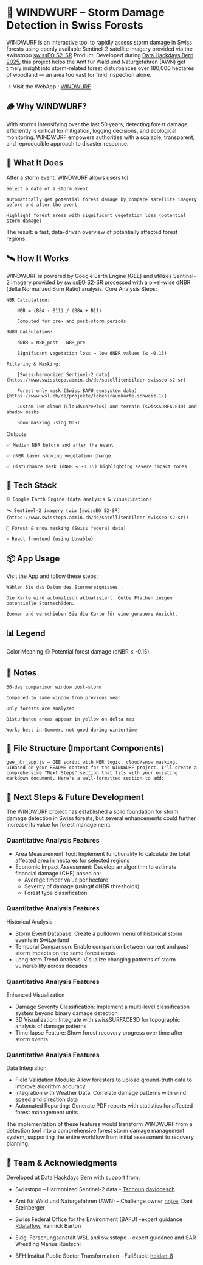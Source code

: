# 🌲 WINDWURF – Storm Damage Detection in Swiss Forests

WINDWURF is an interactive tool to rapidly assess storm damage in Swiss forests using openly available Sentinel-2 satellite imagery provided via the swisstopo [swissEO S2-SR](https://www.swisstopo.admin.ch/de/satellitenbilder-swisseo-s2-sr) Product. Developed during [Data Hackdays Bern 2025](https://hack.data-hackdays-be.ch/project/60), this project helps the Amt für Wald und Naturgefahren (AWN) get timely insight into storm-related forest disturbances over 180,000 hectares of woodland — an area too vast for field inspection alone.

-> Visit the WebApp : [WINDWURF](https://holdan-8.github.io/windwurf-watcher-tool-80/)

## 🪵 Why WINDWURF?

With storms intensifying over the last 50 years, detecting forest damage efficiently is critical for mitigation, logging decisions, and ecological monitoring. WINDWURF empowers authorities with a scalable, transparent, and reproducible approach to disaster response.

## 🚀 What It Does

After a storm event, WINDWURF allows users to[

    Select a date of a storm event

    Automatically get potential forest damage by compare satellite imagery before and after the event

    Highlight forest areas with significant vegetation loss (potential storm damage)

The result: a fast, data-driven overview of potentially affected forest regions.

## 🛰️ How It Works

WINDWURF is powered by Google Earth Engine (GEE) and utilizes Sentinel-2 imagery provided by [swissEO S2-SR](https://www.swisstopo.admin.ch/de/satellitenbilder-swisseo-s2-sr) processed with a pixel-wise dNBR (delta Normalized Burn Ratio) analysis.
Core Analysis Steps:

    NBR Calculation:

        NBR = (B8A - B11) / (B8A + B11)

        Computed for pre- and post-storm periods

    dNBR Calculation:

        dNBR = NBR_post - NBR_pre

        Significant vegetation loss → low dNBR values (≤ -0.15)

    Filtering & Masking:

        [Swiss-harmonized Sentinel-2 data](https://www.swisstopo.admin.ch/de/satellitenbilder-swisseo-s2-sr)

        Forest-only mask (Swiss BAFU ecosystem data)[https://www.wsl.ch/de/projekte/lebensraumkarte-schweiz-1/]

        Custom 10m cloud (CloudScorePlus) and terrain (swissSURFACE3D) and shadow masks

        Snow masking using NDSI

Outputs:

    ✅ Median NBR before and after the event

    ✅ dNBR layer showing vegetation change

    ✅ Disturbance mask (dNBR ≤ -0.15) highlighting severe impact zones

## 🧰 Tech Stack

    🌐 Google Earth Engine (data analysis & visualization)

    🛰️ Sentinel-2 imagery (via [swissEO S2-SR](https://www.swisstopo.admin.ch/de/satellitenbilder-swisseo-s2-sr))

    🧠 Forest & snow masking (Swiss federal data)

    ⚛️ React frontend (using Lovable)

## 📦 App Usage

Visit the App and follow these steps:

    Wählen Sie das Datum des Sturmereignisses .

    Die Karte wird automatisch aktualisiert. Gelbe Flächen zeigen potentielle Sturmschäden.

    Zoomen und verschieben Sie die Karte für eine genauere Ansicht.

## 📊 Legend
Color Meaning
🟡 Potential forest damage (dNBR ≤ -0.15)

## 📅 Notes

    60-day comparison window post-storm

    Compared to same window from previous year

    Only forests are analyzed

    Disturbance areas appear in yellow on delta map

    Works best in Summer, not good during wintertime

## 📁 File Structure (Important Components)

    gee_nbr_app.js — GEE script with NBR logic, cloud/snow masking, UIBased on your README content for the WINDWURF project, I'll create a comprehensive "Next Steps" section that fits with your existing markdown document. Here's a well-formatted section to add:

## 🚀 Next Steps & Future Development

The WINDWURF project has established a solid foundation for storm damage detection in Swiss forests, but several enhancements could further increase its value for forest management:

### Quantitative Analysis Features
- Area Measurement Tool: Implement functionality to calculate the total affected area in hectares for selected regions
- Economic Impact Assessment: Develop an algorithm to estimate financial damage (CHF) based on:
  - Average timber value per hectare
  - Severity of damage (using# dNBR thresholds)
  - Forest type classification

### Quantitative Analysis Features
Historical Analysis
- Storm Event Database: Create a pulldown menu of historical storm events in Switzerland
- Temporal Comparison: Enable comparison between current and past storm impacts on the same forest areas
- Long-term Trend Analysis: Visualize changing patterns of storm vulnerability across decades

### Quantitative Analysis Features
Enhanced Visualization
- Damage Severity Classification: Implement a multi-level classification system beyond binary damage detection
- 3D Visualization: Integrate with swissSURFACE3D for topographic analysis of damage patterns
- Time-lapse Feature: Show forest recovery progress over time after storm events

### Quantitative Analysis Features
Data Integration
- Field Validation Module: Allow foresters to upload ground-truth data to improve algorithm accuracy
- Integration with Weather Data: Correlate damage patterns with wind speed and direction data
- Automated Reporting: Generate PDF reports with statistics for affected forest management units

The implementation of these features would transform WINDWURF from a detection tool into a comprehensive forest storm damage management system, supporting the entire workflow from initial assessment to recovery planning.

## 👥 Team & Acknowledgments

Developed at Data Hackdays Bern with support from:

- Swisstopo – Harmonized Sentinel-2 data - [Tschoun](https://github.com/Tschoun),[davidoesch](https://github.com/davidoesch)

- Amt für Wald und Naturgefahren (AWN) – Challenge owner [nnjae](https://github.com/nnja), Dani Steinberger

- Swiss Federal Office for the Environment (BAFU) -expert guidance [Rdataflow](https://github.com/Rdataflow), Yannick Barton
    
- Eidg. Forschungsanstalt WSL and swisstopo – expert guidance and SAR Wrestling Marius Rüetschi

- BFH Institut Public Sector Transformation - FullStack! [holdan-8](https://github.com/holdan-8)



